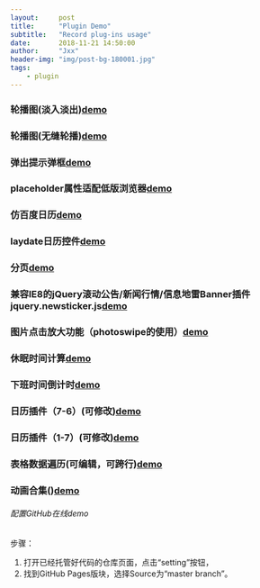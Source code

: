 ```yaml
---
layout:     post
title:      "Plugin Demo"
subtitle:   "Record plug-ins usage"
date:       2018-11-21 14:50:00
author:     "Jxx"
header-img: "img/post-bg-180001.jpg"
tags:
    - plugin
---
```


### 轮播图(淡入淡出)<a href="https://onepiece1991.github.io/Plugin/views/fade-play.html" target="_blank">demo</a>      


### 轮播图(无缝轮播)<a href="https://onepiece1991.github.io/Plugin/views/slide-play.html" target="_blank">demo</a>


### 弹出提示弹框<a href="https://onepiece1991.github.io/Plugin/views/tips.html" target="_blank">demo</a>


### placeholder属性适配低版浏览器<a href="https://onepiece1991.github.io/Plugin/views/placeholder.html" target="_blank">demo</a>

### 仿百度日历<a href="https://onepiece1991.github.io/Plugin/views/calendar.html" target="_blank">demo</a>

### laydate日历控件<a href="https://onepiece1991.github.io/Plugin/views/calendar-laydate.html" target="_blank">demo</a>

### 分页<a href="https://onepiece1991.github.io/Plugin/views/page.html" target="_blank">demo</a>

### 兼容IE8的jQuery滚动公告/新闻行情/信息地雷Banner插件jquery.newsticker.js<a href="https://onepiece1991.github.io/Plugin/views/newsticker.html" target="_blank">demo</a>

### 图片点击放大功能（photoswipe的使用）<a href="https://onepiece1991.github.io/Plugin/views/photoswipe.html" target="_blank">demo</a>

### 休眠时间计算<a href="https://onepiece1991.github.io/Plugin/views/dormancyTime.html" target="_blank">demo</a>

### 下班时间倒计时<a href="https://onepiece1991.github.io/Plugin/views/countdown.html" target="_blank">demo</a>

### 日历插件（7-6）(可修改)<a href="https://onepiece1991.github.io/Plugin/views/calendarModel01.html" target="_blank">demo</a>

### 日历插件（1-7）(可修改)<a href="https://onepiece1991.github.io/Plugin/views/calendarModel02.html" target="_blank">demo</a>

### 表格数据遍历(可编辑，可跨行)<a href="https://onepiece1991.github.io/Plugin/views/tableData.html" target="_blank">demo</a>

### 动画合集()<a href="https://onepiece1991.github.io/Plugin/views/animationGroup.html" target="_blank">demo</a>

###### 配置GitHub在线demo
步骤：
1. 打开已经托管好代码的仓库页面，点击“setting”按钮，  
2. 找到GitHub Pages版块，选择Source为“master branch”。  



